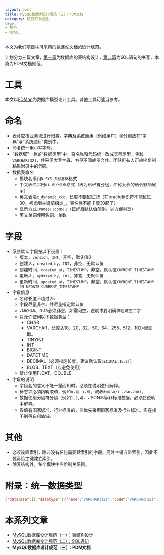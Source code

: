 ```yaml
---
layout: post
title: MySQL数据库设计规范（三）：PDM文档
category: 项目开发经验
tags:
- 规范
- MySQL
---
```

本文为我们项目中所采用的数据库文档的设计规范。

计划分为三篇文章，[第一篇](/2020/11/01/db-specification/)为数据库的表结构设计，[第二篇](/2020/11/07/db-specification-2/)为SQL语句的书写，本篇为PDM文档规范。
<!-- more -->

# 工具
本文以[PDMan](http://www.pdman.cn/)为数据库模型设计工具。其他工具可适当参考。

# 命名
* 表格应按业务域进行归类。字典及系统通用（例如用户）则分别放在“字典”与“系统通用”类别中。
* 命名统一用小写字母。
* “数据域”一栏的“数据类型”中，将名称和代码统一改成实际类型，例如`VARCHAR(32)`，并采用大写字母，方便不同成员合并。团队所有人可直接复制粘贴附录中的代码。
* 数据表命名
    * 模块名采用`B-SYS-系统基础`格式
    * 中文表名采用`01-用户信息`格式（因为已经有分组，名称太长的话会影响展示）
    * 英文表名`t_dynamic_xxx`，长度不要超过25（在oracle标识符不能超过30，考虑到主键前缀`pk_`，表名就不能卡着30起了）
    * 显示方式`{name}[{code}]`（正好跟默认值颠倒，以方便浏览）
    * 英文单词使用名词、单数

# 字段
* 系统默认字段按以下设置：
    * 版本，`version`，`INT`，非空，默认值0
    * 创建人，`created_by`，`INT`，非空，无默认值
    * 创建时间，`created_at`，`TIMESTAMP`，非空，默认值`CURRENT_TIMESTAMP`
    * 更新人，`updated_by`，`INT`，非空，无默认值
    * 更新时间，`updated_at`，`TIMESTAMP`，非空，默认值`CURRENT_TIMESTAMP ON UPDATE CURRENT_TIMESTAMP`
* 字段信息
    * 名称长度不超过25
    * 字段尽量非空，并尽量指定默认值
    * `VARCHAR`、`CHAR`必须非空，如需可空，说明中要明确体现`可空`二字
    * 只允许使用以下数据类型：
        * CHAR
        * VARCHAR，长度从10、20、32、50、64、255、512、1024里面取。
        * TINYINT
        * INT
        * BIGINT
        * DATETIME
        * DECIMAL（必须指定长度，建议默认取`DECIMAL(10,2)`）
        * BLOB、TEXT（应避免使用）
    * 禁止使用FLOAT、DOUBLE
* 字段的说明
    * 字段名的含义不能一望而知时，必须在说明进行解释。
    * 标志项必须指明取值，例如`0-否，1-是`，或者`参见GB/T 2260-2007`。
    * 数据使用分隔符分隔（例如`1,2,4`）、JSON串等非标准数据，必须在说明中解释。
    * 取值有国家标准、行业标准的，应优先采用国家标准及行业标准。实在搜不到再自创值域。

# 其他
* 必须设置索引，除非没有任何需要建索引的字段。另外主键自带索引，因此不要再给主键建立索引。
* 除表结构外，每个模块中应绘制关系图。

# 附录：统一数据类型
```json
{"database":[],"datatype":[{"name":"VARCHAR(32)","code":"VARCHAR(32)","apply":{"JAVA":{"type":"String"},"MYSQL":{"type":"VARCHAR(32)"},"ORACLE":{"type":"NVARCHAR2(32)"},"SQLServer":{"type":"NVARCHAR(32)"},"PostgreSQL":{"type":"VARCHAR(32)"}}},{"name":"VARCHAR(64)","code":"VARCHAR(64)","apply":{"MYSQL":{"type":"VARCHAR(64)"},"ORACLE":{"type":"VARCHAR2(64)"},"JAVA":{"type":"String"},"SQLServer":{"type":"VARCHAR(64)"},"PostgreSQL":{"type":"VARCHAR(64)"}}},{"name":"VARCHAR(128)","code":"VARCHAR(128)","apply":{"JAVA":{"type":"String"},"MYSQL":{"type":"VARCHAR(128)"},"ORACLE":{"type":"NVARCHAR2(128)"},"SQLServer":{"type":"NVARCHAR(128)"},"PostgreSQL":{"type":"VARCHAR(128)"}}},{"name":"VARCHAR(255)","code":"VARCHAR(255)","apply":{"JAVA":{"type":"String"},"MYSQL":{"type":"VARCHAR(255)"},"ORACLE":{"type":"NVARCHAR2(255)"},"SQLServer":{"type":"NVARCHAR(255)"},"PostgreSQL":{"type":"VARCHAR(255)"}}},{"name":"VARCHAR(512)","code":"VARCHAR(512)","apply":{"JAVA":{"type":"String"},"MYSQL":{"type":"VARCHAR(512)"},"ORACLE":{"type":"NVARCHAR2(512)"},"SQLServer":{"type":"NVARCHAR(512)"},"PostgreSQL":{"type":"VARCHAR(512)"}}},{"name":"VARCHAR(1024)","code":"VARCHAR(1024)","apply":{"JAVA":{"type":"String"},"MYSQL":{"type":"VARCHAR(1024)"},"ORACLE":{"type":"NVARCHAR2(1024)"},"SQLServer":{"type":"NVARCHAR(1024)"},"PostgreSQL":{"type":"VARCHAR(1024)"}}},{"name":"VARCHAR(3072)","code":"VARCHAR(3072)","apply":{"JAVA":{"type":"String"},"ORACLE":{"type":"NVARCHAR2(3072)"},"MYSQL":{"type":"VARCHAR(3072)"},"SQLServer":{"type":"NVARCHAR(3072)"},"PostgreSQL":{"type":"VARCHAR(3072)"}}},{"name":"TEXT","code":"TEXT","apply":{"JAVA":{"type":"String"},"MYSQL":{"type":"TEXT"},"ORACLE":{"type":"CLOB"},"SQLServer":{"type":"NTEXT"},"PostgreSQL":{"type":"TEXT"}}},{"name":"DECIMAL(32,10)","code":"DECIMAL(32,10)","apply":{"JAVA":{"type":"Double"},"MYSQL":{"type":"DECIMAL(32,10)"},"ORACLE":{"type":"NUMBER(12,10)"},"SQLServer":{"type":"DECIMAL(32,10)"},"PostgreSQL":{"type":"DECIMAL(32,10)"}}},{"name":"DECIMAL(32,8)","code":"DECIMAL(32,8)","apply":{"JAVA":{"type":"Double"},"MYSQL":{"type":"DECIMAL(32,8)"},"ORACLE":{"type":"NUMBER(24,8)"},"SQLServer":{"type":"DECIMAL(32,8)"},"PostgreSQL":{"type":"DECIMAL(32,8)"}}},{"name":"DECIMAL(10,2)","code":"DECIMAL(10,2)","apply":{"JAVA":{"type":"Double"},"MYSQL":{"type":"DECIMAL(10,2)"},"ORACLE":{"type":"NUMBER(8,2)"},"SQLServer":{"type":"DECIMAL(10,2)"},"PostgreSQL":{"type":"DECIMAL(10,2)"}}},{"name":"DECIMAL(4,2)","code":"DECIMAL(4,2)","apply":{"MYSQL":{"type":"DECIMAL(4,2)"},"JAVA":{"type":"Double"},"ORACLE":{"type":"NUMBER(2,2)"},"SQLServer":{"type":"DECIMAL(4,2)"},"PostgreSQL":{"type":"DECIMAL(4,2)"}}},{"name":"TINYINT","code":"TINYINT","apply":{"MYSQL":{"type":"TINYINT"},"ORACLE":{"type":"INT"},"JAVA":{"type":"Integer"},"SQLServer":{"type":"INT"},"PostgreSQL":{"type":"INT"}}},{"name":"INT","code":"INT","apply":{"JAVA":{"type":"Integer"},"MYSQL":{"type":"INT"},"ORACLE":{"type":"INT"},"SQLServer":{"type":"INT"},"PostgreSQL":{"type":"INT"}}},{"name":"BIGINT","code":"BIGINT","apply":{"MYSQL":{"type":"BIGINT"},"JAVA":{"type":"Long"},"ORACLE":{"type":"NUMBER"},"SQLServer":{"type":"BIGINT"},"PostgreSQL":{"type":"BIGINT"}}},{"name":"DATETIME","code":"DATETIME","apply":{"JAVA":{"type":"Date"},"MYSQL":{"type":"DATETIME"},"ORACLE":{"type":"DATE"},"SQLServer":{"type":"DATE"},"PostgreSQL":{"type":"DATE"}}},{"name":"CHAR(1)","code":"CHAR(1)","apply":{"MYSQL":{"type":"CHAR(1)"},"ORACLE":{"type":"CHAR(1)"},"JAVA":{"type":"String"},"SQLServer":{"type":"CHAR(1)"},"PostgreSQL":{"type":"CHAR(1)"}}}]}
```

# 本系列文章
* [MySQL数据库设计规范（一）：表结构设计](/2020/11/01/db-specification/)
* [MySQL数据库设计规范（二）：SQL语句](/2020/11/07/db-specification-2/)
* **MySQL数据库设计规范（三）：PDM文档**
